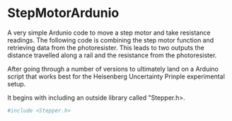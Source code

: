 # StepMotorArdunio
A very simple Ardunio code to move a step motor and take resistance readings.
The following code is combining the step motor function and retrieving data from the photoresister. This leads to two outputs the distance travelled along a rail and the resistance from the photoresister.


After going through a number of versions to ultimately land on a Arduino script that works best for the Heisenberg Uncertainty Prinple experimental setup. 

It begins with including an outside library called "Stepper.h>.
```python
#include <Stepper.h>
```
